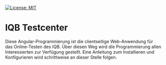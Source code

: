 [![License: MIT](https://img.shields.io/badge/License-MIT-yellow.svg?style=flat-square)](https://opensource.org/licenses/MIT)


# IQB Testcenter

Diese Angular-Programmierung ist die clientseitige Web-Anwendung für das Online-Testen des IQB. Über diesen Weg wird die Programmierung allen Interessierten zur Verfügung gestellt. Eine Anleitung zum Installieren und Konfigurieren wird schrittweise an dieser Stelle folgen.
